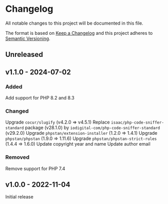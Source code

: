 # Changelog
All notable changes to this project will be documented in this file.

The format is based on [Keep a Changelog](http://keepachangelog.com/en/1.0.0/)
and this project adheres to [Semantic Versioning](http://semver.org/spec/v2.0.0.html).

## Unreleased

## v1.1.0 - 2024-07-02

### Added

Add support for PHP 8.2 and 8.3

### Changed

Upgrade `cocur/slugify` (v4.2.0 => v4.5.1)
Replace `isaac/php-code-sniffer-standard` package (v28.1.0) by `iodigital-com/php-code-sniffer-standard` (v29.2.0)
Upgrade `phpstan/extension-installer` (1.2.0 => 1.4.1)
Upgrade `phpstan/phpstan` (1.9.0 => 1.11.6)
Upgrade `phpstan/phpstan-strict-rules` (1.4.4 => 1.6.0)
Update copyright year and name
Update author email

### Removed

Remove support for PHP 7.4

## v1.0.0 - 2022-11-04

Initial release
